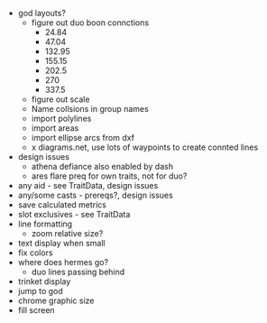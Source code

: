 - god layouts?
  - figure out duo boon connctions
    - 24.84
    - 47.04
    - 132.95
    - 155.15
    - 202.5
    - 270
    - 337.5
  - figure out scale
  - Name collsions in group names
  - import polylines
  - import areas
  - import ellipse arcs from dxf
  - x diagrams.net, use lots of waypoints to create connted lines
- design issues
  - athena defiance also enabled by dash
  - ares flare preq for own traits, not for duo?
- any aid - see TraitData, design issues
- any/some casts - prereqs?, design issues
- save calculated metrics
- slot exclusives - see TraitData
- line formatting
  - zoom relative size?
- text display when small
- fix colors
- where does hermes go?
  - duo lines passing behind
- trinket display
- jump to god
- chrome graphic size
- fill screen

